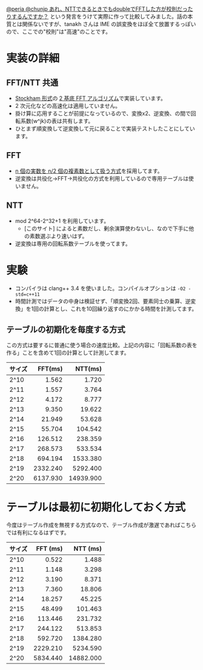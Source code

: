 [@peria @chunjp あれ、NTTできるときでもdoubleでFFTした方が校則だったりするんですか？](https://twitter.com/tanakh/status/838796864312967169)
という発言をうけて実際に作って比較してみました。話の本質とは関係ないですが、tanakh さんは IME の誤変換をほぼ全て放置するっぽいので、ここでの"校則"は"高速"のことです。

# 実装の詳細

## FFT/NTT 共通

- [Stockham 形式](http://xn--w6q13e505b.jp/method/fft/implement.html)の [2 基底 FFT アルゴリズム](http://xn--w6q13e505b.jp/method/fft/radix.html)で実装しています。
- 2 次元化などの高速化は適用していません。
- 掛け算に応用することが前提になっているので、変換x2、逆変換、の間で回転系数(w^jk)の表は共有します。
- ひとまず順変換して逆変換して元に戻ることで実装テストしたことにしています。

## FFT

- [n 個の実数を n/2 個の複素数として扱う方式](http://xn--w6q13e505b.jp/method/fft/rft.html)を採用してます。
- 逆変換は共役化->FFT->共役化の方式を利用しているので専用テーブルは使いません。

## NTT

- mod 2^64-2^32+1 を利用しています。
  - [このサイト] によると素数だし、剰余演算使わないし、なので下手に他の素数選ぶより速いはず。
- 逆変換は専用の回転系数テーブルを使ってます。

# 実験

- コンパイラは clang++ 3.4 を使いました。コンパイルオプションは `-O2 -std=c++11`
- 時間計測ではデータの中身は検証せず、「順変換2回、要素同士の乗算、逆変換」を1回の計算とし、これを10回繰り返すのにかかる時間を計測してます。

## テーブルの初期化を毎度する方式

この方式は要するに普通に使う場合の速度比較。上記の内容に「回転系数の表を作る」ことを含めて1回の計算として計測してます。

| サイズ | FFT(ms)  |  NTT(ms)  |
|-------|---------:|----------:|
|  2^10 |    1.562 |     1.720 |
|  2^11 |    1.557 |     3.764 |
|  2^12 |    4.172 |     8.777 |
|  2^13 |    9.350 |    19.622 |
|  2^14 |   21.949 |    53.628 |
|  2^15 |   55.704 |   104.542 |
|  2^16 |  126.512 |   238.359 |
|  2^17 |  268.573 |   533.534 |
|  2^18 |  694.194 |  1533.380 |
|  2^19 | 2332.240 |  5292.400 |
|  2^20 | 6137.930 | 14939.900 |

# テーブルは最初に初期化しておく方式

今度はテーブル作成を無視する方式なので、テーブル作成が激遅であればこちらでは有利になるはずです。

| サイズ | FFT (ms) |  NTT (ms) |
|-------|---------:|----------:|
|  2^10 |    0.522 |     1.488 |
|  2^11 |    1.148 |     3.298 |
|  2^12 |    3.190 |     8.371 |
|  2^13 |    7.360 |    18.806 |
|  2^14 |   18.257 |    45.225 |
|  2^15 |   48.499 |   101.463 |
|  2^16 |  113.446 |   231.732 |
|  2^17 |  244.122 |   513.853 |
|  2^18 |  592.720 |  1384.280 |
|  2^19 | 2229.210 |  5234.590 |
|  2^20 | 5834.440 | 14882.000 |
